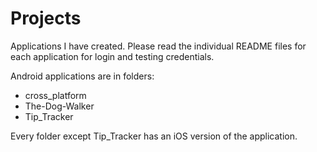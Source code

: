 # Projects
Applications I have created. Please read the individual README files for each application for login and testing credentials. 

Android applications are in folders:

- cross_platform
- The-Dog-Walker
- Tip_Tracker

Every folder except Tip_Tracker has an iOS version of the application.
